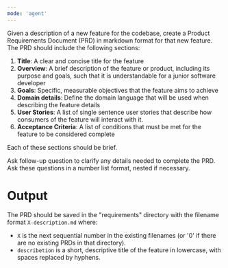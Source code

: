 ```yaml
---
mode: 'agent'
---
```


Given a description of a new feature for the codebase, create a Product Requirements Document (PRD) in markdown format for that new feature. The PRD should include the following sections:

1. **Title**: A clear and concise title for the feature
2. **Overview**: A brief description of the feature or product, including its purpose and goals, such that it is understandable for a junior software developer
3. **Goals**: Specific, measurable objectives that the feature aims to achieve
4. **Domain details**: Define the domain language that will be used when describing the feature details
5. **User Stories**: A list of single sentence user stories that describe how consumers of the feature will interact with it.
6. **Acceptance Criteria**: A list of conditions that must be met for the feature to be considered complete

Each of these sections should be brief.

Ask follow-up question to clarify any details needed to complete the PRD. Ask these questions in a number list format, nested if necessary.

# Output

The PRD should be saved in the "requirements" directory with the filename format `X-description.md` where:
- `X` is the next sequential number in the existing filenames (or '0' if there are no existing PRDs in that directory).
- `describetion` is a short, descriptive title of the feature in lowercase, with spaces replaced by hyphens.
